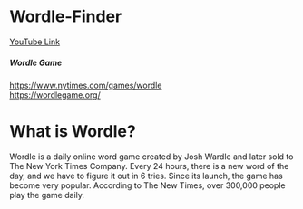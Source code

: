 # Wordle-Finder 
[YouTube Link](https://youtu.be/bsNv2LcR04c)

##### Wordle Game   
https://www.nytimes.com/games/wordle <br>
https://wordlegame.org/

# What is Wordle? <br>

Wordle is a daily online word game created by Josh Wardle and later sold to The New York Times Company. Every 24 hours, there is a new word of the day, and we have to figure it out in 6 tries. Since its launch, the game has become very popular. According to The New Times, over 300,000 people play the game daily. <br>




